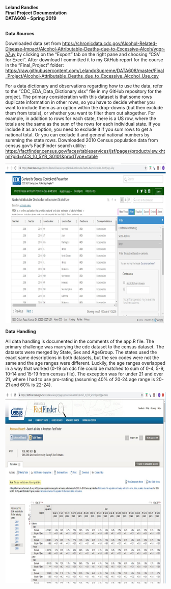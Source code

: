 <b>Leland Randles<br>
Final Project Documentation<br>
DATA608 – Spring 2019</b><br>

<br>
<b>Data Sources</b>

Downloaded data set from https://chronicdata.cdc.gov/Alcohol-Related-Disease-Impact/Alcohol-Attributable-Deaths-due-to-Excessive-Alcoh/yqqr-a7uy by clicking on the “Export” tab on the right pane and choosing “CSV for Excel”. After download I committed it to my GitHub report for the course in the “Final_Project” folder: https://raw.githubusercontent.com/LelandoSupreme/DATA608/master/Final_Project/Alcohol-Attributable_Deaths_due_to_Excessive_Alcohol_Use.csv
 


For a data dictionary and observations regarding how to use the data, refer to the “CDC_EDA_Data_Dictionary.xlsx” file in my GitHub repository for the project. The primary consideration with this dataset is that some rows duplicate information in other rows, so you have to decide whether you want to include them as an option within the drop-downs (but then exclude them from totals), or whether you want to filter them out altogether. For example, in addition to rows for each state, there is a US row, where the totals are the same as the sum of the rows for each individual state. If you include it as an option, you need to exclude it if you sum rows to get a national total. Or you can exclude it and general national numbers by summing the state rows.
Downloaded 2010 Census population data from census.gov’s FactFinder search utility: https://factfinder.census.gov/faces/tableservices/jsf/pages/productview.xhtml?pid=ACS_10_5YR_S0101&prodType=table
<br>
<p>
    <img src="Images/cdc_website.jpg" width="800" height="500" />
</p>



<b>Data Handling</b>

All data handling is documented in the comments of the app.R file. The primary challenge was marrying the cdc dataset to the census dataset. The datasets were merged by State, Sex and AgeGroup. The states used the exact same descriptions in both datasets, but the sex codes were not the same and the age ranges were different. Luckily, the age ranges overlapped in a way that worked (0-19 on cdc file could be matched to sum of 0-4, 5-9, 10-14 and 15-19 from census file). The exception was for under 21 and over 21, where I had to use pro-rating (assuming 40% of 20-24 age range is 20-21 and 60% is 22-24). 
<br>
<p>
    <img src="Images/census FactFinder web site.jpg" width="800" height="600" />
</p>
